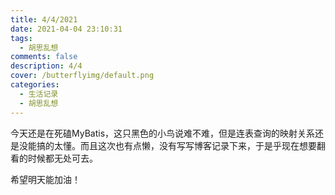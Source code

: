 ```yaml
---
title: 4/4/2021
date: 2021-04-04 23:10:31
tags: 
  - 胡思乱想
comments: false
description: 4/4
cover: /butterflyimg/default.png
categories:
  - 生活记录
  - 胡思乱想
---
```


今天还是在死磕MyBatis，这只黑色的小鸟说难不难，但是连表查询的映射关系还是没能搞的太懂。而且这次也有点懒，没有写写博客记录下来，于是乎现在想要翻看的时候都无处可去。

希望明天能加油！